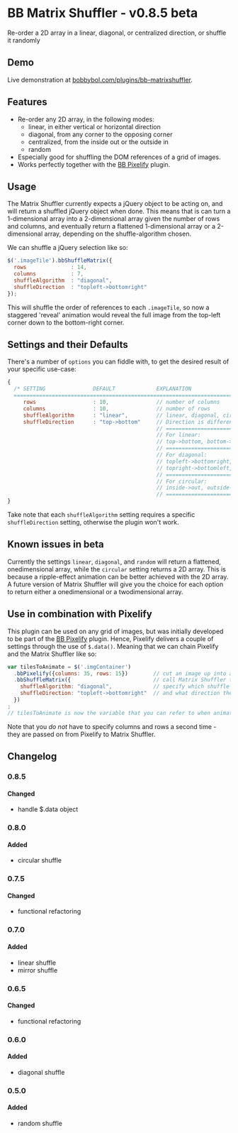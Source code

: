 # BB Matrix Shuffler - v0.8.5 beta
Re-order a 2D array in a linear, diagonal, or centralized direction, or shuffle it randomly

## Demo
Live demonstration at [bobbybol.com/plugins/bb-matrixshuffler](http://bobbybol.com/plugins/bb-matrixshuffler/).

## Features
- Re-order any 2D array, in the following modes:
  - linear, in either vertical or horizontal direction
  - diagonal, from any corner to the opposing corner
  - centralized, from the inside out or the outside in
  - random
- Especially good for shuffling the DOM references of a grid of images.
- Works perfectly together with the [BB Pixelify](https://github.com/bobbybol/pixelify) plugin.

## Usage
The Matrix Shuffler currently expects a jQuery object to be acting on, and will return a shuffled jQuery object when done. This means that is can turn a 1-dimensional array into a 2-dimensional array given the number of rows and columns, and eventually return a flattened 1-dimensional array or a 2-dimensional array, depending on the shuffle-algorithm chosen.  
  
We can shuffle a jQuery selection like so:
```javascript
$('.imageTile').bbShuffleMatrix({
  rows              : 14,
  columns           : 7,
  shuffleAlgorithm  : "diagonal",
  shuffleDirection  : "topleft->bottomright"
});
```
This will shuffle the order of references to each `.imageTile`, so now a staggered 'reveal' animation would reveal the full image from the top-left corner down to the bottom-right corner.

## Settings and their Defaults
There's a number of `options` you can fiddle with, to get the desired result of your specific use-case:
```javascript
{
  /* SETTING               DEFAULT             EXPLANATION
  ==================================================================================================== */
     rows                  : 10,               // number of columns
     columns               : 10,               // number of rows
     shuffleAlgorithm      : "linear",         // linear, diagonal, circular, random
     shuffleDirection      : "top->bottom"     // Direction is different for different algorithms:
                                               // ====================================================
                                               // For linear:
                                               // top->bottom, bottom->top, left->right, right->left
                                               // ====================================================
                                               // For diagonal:
                                               // topleft->bottomright, bottomright->topleft,
                                               // topright->bottomleft, bottomleft->topright
                                               // ====================================================
                                               // For circular:
                                               // inside->out, outside->in
                                               // ==================================================== 
}
```
Take note that each `shuffleAlgorithm` setting requires a specific `shuffleDirection` setting, otherwise the plugin won't work.

## Known issues in **beta**
Currently the settings `linear`, `diagonal`, and `random` will return a flattened, onedimensional array, while the `circular` setting returns a 2D array. This is because a ripple-effect animation can be better achieved with the 2D array. A future version of Matrix Shuffler will give you the choice for each option to return either a onedimensional or a twodimensional array.

## Use in combination with Pixelify
This plugin can be used on any grid of images, but was initially developed to be part of the [BB Pixelify](https://github.com/bobbybol/pixelify) plugin. Hence, Pixelify delivers a couple of settings through the use of `$.data()`. Meaning that we can chain Pixelify and the Matrix Shuffler like so:
```javascript
var tilesToAnimate = $('.imgContainer')
  .bbPixelify({columns: 35, rows: 15})        // cut an image up into a grid of images,
  .bbShuffleMatrix({                          // call Matrix Shuffler to shuffle the grid,
    shuffleAlgorithm: "diagonal",             // specify which shuffle algorithm to use ,
    shuffleDirection: "topleft->bottomright"  // and what direction the tiles should run.
  })
;
// tilesToAnimate is now the variable that you can refer to when animating the tiles
```
Note that you _do not_ have to specify columns and rows a second time - they are passed on from Pixelify to Matrix Shuffler.

## Changelog  
### 0.8.5  
#### Changed
- handle $.data object

### 0.8.0  
#### Added
- circular shuffle

### 0.7.5  
#### Changed
- functional refactoring

### 0.7.0  
#### Added
- linear shuffle
- mirror shuffle

### 0.6.5  
#### Changed
- functional refactoring

### 0.6.0  
#### Added
- diagonal shuffle

### 0.5.0  
#### Added
- random shuffle
